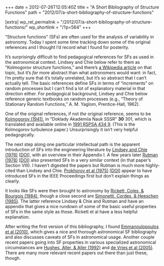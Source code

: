 +++
date = 2012-07-26T12:05:40Z
title = "A Short Bibliography of Structure Functions"
path = "2012/07/a-short-bibliography-of-structure-functions"

[extra]
wp_rel_permalink = "/2012/07/a-short-bibliography-of-structure-functions/"
wp_shortlink = "/?p=564"
+++

“Structure functions” (SFs) are often used for the analysis of variability in
astronomy. Today I spent some time tracking down some of the original
references and I thought I’d record what I found for posterity.

It’s surprisingly difficult to find pedagogical references for SFs as used in
the astronomical context. Lindsey and Chie below refer to them as “Kolmogorov
structure functions,” and there’s
[a Wikipedia article](http://en.wikipedia.org/wiki/Kolmogorov_structure_function)
on that topic, but it’s _far_ more abstract than what astronomers would want:
in fact, I’m pretty sure that it’s totally unrelated, but it’s so abstract
that I can’t actually tell. The basic references define SFs in terms of
“increments” on random processes but I can’t find a lot of explanatory
material in that direction either. For pedagogical background, Lindsey and
Chie below reference generic textbooks on random processes (e.g., “Theory of
Stationary Random Functions,” A. M. Yaglom, Prentice-Hall, 1962).

One of the original references, if not _the_ original reference, seems to be
[Kolmogorov (1941)](http://adsabs.harvard.edu/abs/1941DoSSR..30..301K), in
“Doklady Akademiia Nauk SSSR” **30** 301, which is translated and available
online in
[1991 RSPSA 434 9](http://adsabs.harvard.edu/abs/1991RSPSA.434....9K). (This
is the Kolmogorov turbulence paper.) Unsurprisingly it isn’t very helpful
pedagogically.

The next step along one particular intellectual path is the apparent
introduction of SFs into the engineering literature by
[Lindsey and Chie (1976)](http://adsabs.harvard.edu/abs/1976IEEEP..64.1652L)
[[DOI](http://dx.doi.org/10.1109/PROC.1976.10408)], with an overview in
their Appendix I. A few years later
[Rutman (1978)](http://adsabs.harvard.edu/abs/1978IEEEP..66.1048R)
[[DOI](http://dx.doi.org/10.1109/PROC.1978.11080)] also presented SFs in a
very similar context (in that paper’s Section VIII). I haven’t digested the
papers but Rutman is much more highly-cited than Lindsey and Chie.
[Prokhorov et al (1975)](http://adsabs.harvard.edu/abs/1975IEEEP..63..790P)
[[DOI](http://dx.doi.org/10.1109/PROC.1975.9828)] appear to have introduced
SFs in the IEEE Proceedings first but don’t explain things as clearly.

It looks like SFs were then brought to astronomy by
[Rickett, Coles, & Bourgois (1984)](http://adsabs.harvard.edu/abs/1984A%26A...134..390R),
though a close second are
[Simonetti, Cordes, & Heeschen (1985)](http://adsabs.harvard.edu/abs/1985ApJ...296...46S).
The latter reference Lindsey & Chie and Rutman and have an appendix that gives
a nice rundown of some of the basic useful properties of SFs in the same style
as those. Rickett et al have a less helpful explanation.

After writing the first version of this bibliography, I found
[Emmanoulopoulos et al (2010)](http://adsabs.harvard.edu/abs/2010MNRAS.404..931E),
which gives a nice and thorough astronomical SF bibliography and also
discusses caveats of SFs in astronomical usage. Another couple recent papers
going into SF properties in various specialized astronomical circumstances are
[Hughes, Aller, & Aller (1992)](http://adsabs.harvard.edu/abs/1992ApJ...396..469H)
and
[de Vries et al (2005)](http://adsabs.harvard.edu/abs/2005AJ....129..615D).
There are many more relevant recent papers out there than just these, though.
